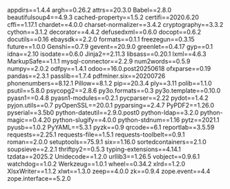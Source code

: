 appdirs==1.4.4
argh==0.26.2
attrs==20.3.0
Babel==2.8.0
beautifulsoup4==4.9.3
cached-property==1.5.2
certifi==2020.6.20
cffi==1.17.1
chardet==4.0.0
charset-normalizer==3.4.2
cryptography==3.3.2
cython==3.1.2
decorator==4.4.2
defusedxml==0.6.0
docopt==0.6.2
docutils==0.16
ebaysdk==2.2.0
formats==0.1.1
freezegun==0.3.15
future==1.0.0
Genshi==0.7.9
gevent==20.9.0
greenlet==0.4.17
gyp==0.1
idna==2.10
isodate==0.6.0
Jinja2==2.11.3
libsass==0.20.1
lxml==4.6.3
MarkupSafe==1.1.1
mysql-connector==2.2.9
num2words==0.5.9
numpy==2.0.2
odfpy==1.4.1
odoo==16.0.post20250618
ofxparse==0.19
pandas==2.3.1
passlib==1.7.4
pdfminer.six==20200726
phonenumbers==8.12.1
Pillow==8.1.2
pip==20.3.4
ply==3.11
polib==1.1.0
psutil==5.8.0
psycopg2==2.8.6
py3o.formats==0.3
py3o.template==0.10.0
pyasn1==0.4.8
pyasn1-modules==0.2.1
pycparser==2.22
pydot==1.4.2
pyjon.utils==0.7
pyOpenSSL==20.0.1
pyparsing==2.4.7
PyPDF2==1.26.0
pyserial==3.5b0
python-dateutil==2.9.0.post0
python-ldap==3.2.0
python-magic==0.4.20
python-slugify==4.0.0
python-stdnum==1.16
pytz==2021.1
pyusb==1.0.2
PyYAML==5.3.1
pyzk==0.9
qrcode==6.1
reportlab==3.5.59
requests==2.25.1
requests-file==1.5.1
requests-toolbelt==0.9.1
roman==2.0.0
setuptools==75.9.1
six==1.16.0
sortedcontainers==2.1.0
soupsieve==2.2.1
thriftpy2==0.5.3
typing-extensions==4.14.1
tzdata==2025.2
Unidecode==1.2.0
urllib3==1.26.5
vobject==0.9.6.1
watchdog==1.0.2
Werkzeug==1.0.1
wheel==0.34.2
xlrd==1.2.0
XlsxWriter==1.1.2
xlwt==1.3.0
zeep==4.0.0
zk==0.9.4
zope.event==4.4
zope.interface==5.2.0